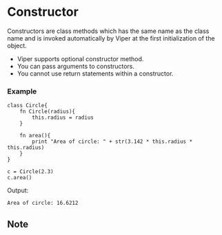 # Constructor <!-- {docsify-ignore-all} -->

Constructors are class methods which has the same name as the class name and is invoked automatically by Viper at the first initialization of the object. 

- Viper supports optional constructor method.
- You can pass arguments to constructors.
- You cannot use return statements within a constructor.

### Example

```class_constructor.viper
class Circle{
    fn Circle(radius){
        this.radius = radius
    }

    fn area(){
        print "Area of circle: " + str(3.142 * this.radius * this.radius)
    }
}

c = Circle(2.3)
c.area()

```

Output:
```
Area of circle: 16.6212
```

## Note

